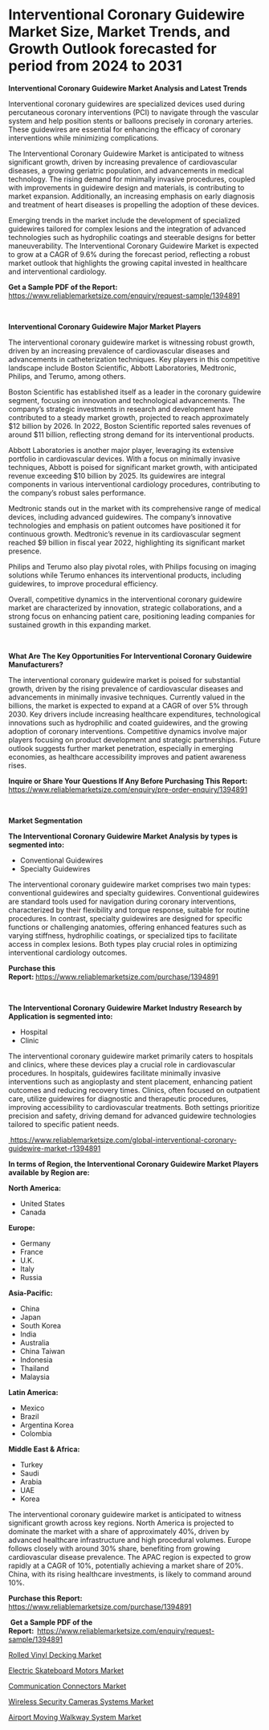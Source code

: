 <p><h1>Interventional Coronary Guidewire Market Size, Market Trends, and Growth Outlook forecasted for period from 2024 to 2031</h1></p><p><strong>Interventional Coronary Guidewire Market Analysis and Latest Trends</strong></p>
<p><p>Interventional coronary guidewires are specialized devices used during percutaneous coronary interventions (PCI) to navigate through the vascular system and help position stents or balloons precisely in coronary arteries. These guidewires are essential for enhancing the efficacy of coronary interventions while minimizing complications.</p><p>The Interventional Coronary Guidewire Market is anticipated to witness significant growth, driven by increasing prevalence of cardiovascular diseases, a growing geriatric population, and advancements in medical technology. The rising demand for minimally invasive procedures, coupled with improvements in guidewire design and materials, is contributing to market expansion. Additionally, an increasing emphasis on early diagnosis and treatment of heart diseases is propelling the adoption of these devices.</p><p>Emerging trends in the market include the development of specialized guidewires tailored for complex lesions and the integration of advanced technologies such as hydrophilic coatings and steerable designs for better maneuverability. The Interventional Coronary Guidewire Market is expected to grow at a CAGR of 9.6% during the forecast period, reflecting a robust market outlook that highlights the growing capital invested in healthcare and interventional cardiology.</p></p>
<p><strong>Get a Sample PDF of the Report:&nbsp;</strong> <a href="https://www.reliablemarketsize.com/enquiry/request-sample/1394891?utm_campaign=2005&utm_medium=2&utm_source=Github&utm_content=ia&utm_term=26122024&utm_id=interventional-coronary-guidewire">https://www.reliablemarketsize.com/enquiry/request-sample/1394891</a></p>
<p>&nbsp;</p>
<p><strong>Interventional Coronary Guidewire Major Market Players</strong></p>
<p><p>The interventional coronary guidewire market is witnessing robust growth, driven by an increasing prevalence of cardiovascular diseases and advancements in catheterization techniques. Key players in this competitive landscape include Boston Scientific, Abbott Laboratories, Medtronic, Philips, and Terumo, among others.</p><p>Boston Scientific has established itself as a leader in the coronary guidewire segment, focusing on innovation and technological advancements. The company’s strategic investments in research and development have contributed to a steady market growth, projected to reach approximately $12 billion by 2026. In 2022, Boston Scientific reported sales revenues of around $11 billion, reflecting strong demand for its interventional products.</p><p>Abbott Laboratories is another major player, leveraging its extensive portfolio in cardiovascular devices. With a focus on minimally invasive techniques, Abbott is poised for significant market growth, with anticipated revenue exceeding $10 billion by 2025. Its guidewires are integral components in various interventional cardiology procedures, contributing to the company’s robust sales performance.</p><p>Medtronic stands out in the market with its comprehensive range of medical devices, including advanced guidewires. The company’s innovative technologies and emphasis on patient outcomes have positioned it for continuous growth. Medtronic’s revenue in its cardiovascular segment reached $9 billion in fiscal year 2022, highlighting its significant market presence.</p><p>Philips and Terumo also play pivotal roles, with Philips focusing on imaging solutions while Terumo enhances its interventional products, including guidewires, to improve procedural efficiency. </p><p>Overall, competitive dynamics in the interventional coronary guidewire market are characterized by innovation, strategic collaborations, and a strong focus on enhancing patient care, positioning leading companies for sustained growth in this expanding market.</p></p>
<p>&nbsp;</p>
<p><strong>What Are The Key Opportunities For Interventional Coronary Guidewire Manufacturers?</strong></p>
<p><p>The interventional coronary guidewire market is poised for substantial growth, driven by the rising prevalence of cardiovascular diseases and advancements in minimally invasive techniques. Currently valued in the billions, the market is expected to expand at a CAGR of over 5% through 2030. Key drivers include increasing healthcare expenditures, technological innovations such as hydrophilic and coated guidewires, and the growing adoption of coronary interventions. Competitive dynamics involve major players focusing on product development and strategic partnerships. Future outlook suggests further market penetration, especially in emerging economies, as healthcare accessibility improves and patient awareness rises.</p></p>
<p><strong>Inquire or Share Your Questions If Any Before Purchasing This Report:</strong> <a href="https://www.reliablemarketsize.com/enquiry/pre-order-enquiry/1394891?utm_campaign=2005&utm_medium=2&utm_source=Github&utm_content=ia&utm_term=26122024&utm_id=interventional-coronary-guidewire">https://www.reliablemarketsize.com/enquiry/pre-order-enquiry/1394891</a></p>
<p>&nbsp;</p>
<p><strong>Market Segmentation</strong></p>
<p><strong>The Interventional Coronary Guidewire Market Analysis by types is segmented into:</strong></p>
<p><ul><li>Conventional Guidewires</li><li>Specialty Guidewires</li></ul></p>
<p><p>The interventional coronary guidewire market comprises two main types: conventional guidewires and specialty guidewires. Conventional guidewires are standard tools used for navigation during coronary interventions, characterized by their flexibility and torque response, suitable for routine procedures. In contrast, specialty guidewires are designed for specific functions or challenging anatomies, offering enhanced features such as varying stiffness, hydrophilic coatings, or specialized tips to facilitate access in complex lesions. Both types play crucial roles in optimizing interventional cardiology outcomes.</p></p>
<p><strong>Purchase this Report:&nbsp;</strong><a href="https://www.reliablemarketsize.com/purchase/1394891?utm_campaign=2005&utm_medium=2&utm_source=Github&utm_content=ia&utm_term=26122024&utm_id=interventional-coronary-guidewire">https://www.reliablemarketsize.com/purchase/1394891</a></p>
<p>&nbsp;</p>
<p><strong>The Interventional Coronary Guidewire Market Industry Research by Application is segmented into:</strong></p>
<p><ul><li>Hospital</li><li>Clinic</li></ul></p>
<p><p>The interventional coronary guidewire market primarily caters to hospitals and clinics, where these devices play a crucial role in cardiovascular procedures. In hospitals, guidewires facilitate minimally invasive interventions such as angioplasty and stent placement, enhancing patient outcomes and reducing recovery times. Clinics, often focused on outpatient care, utilize guidewires for diagnostic and therapeutic procedures, improving accessibility to cardiovascular treatments. Both settings prioritize precision and safety, driving demand for advanced guidewire technologies tailored to specific patient needs.</p></p>
<p><a href="https://www.reliablemarketsize.com/global-interventional-coronary-guidewire-market-r1394891?utm_campaign=2005&utm_medium=2&utm_source=Github&utm_content=ia&utm_term=26122024&utm_id=interventional-coronary-guidewire">&nbsp;https://www.reliablemarketsize.com/global-interventional-coronary-guidewire-market-r1394891</a></p>
<p><strong>In terms of Region, the Interventional Coronary Guidewire Market Players available by Region are:</strong></p>
<p>
    <p> <strong> North America: </strong>
        <ul>
            <li>United States</li>
            <li>Canada</li>
        </ul>
        </p> 
    <p> <strong> Europe: </strong>
        <ul>
            <li>Germany</li>
            <li>France</li>
            <li>U.K.</li>
            <li>Italy</li>
            <li>Russia</li>
        </ul>
        </p> 
    <p> <strong> Asia-Pacific: </strong>
        <ul>
            <li>China</li>
            <li>Japan</li>
            <li>South Korea</li>
            <li>India</li>
            <li>Australia</li>
            <li>China Taiwan</li>
            <li>Indonesia</li>
            <li>Thailand</li>
            <li>Malaysia</li>
        </ul>
        </p> 
    <p> <strong> Latin America: </strong>
        <ul>
            <li>Mexico</li>
            <li>Brazil</li>
            <li>Argentina Korea</li>
            <li>Colombia</li>
        </ul>
        </p> 
    <p> <strong> Middle East & Africa: </strong>
        <ul>
            <li>Turkey</li>
            <li>Saudi</li>
            <li>Arabia</li>
            <li>UAE</li>
            <li>Korea</li>
        </ul>
    </p>
    </p>
<p><p>The interventional coronary guidewire market is anticipated to witness significant growth across key regions. North America is projected to dominate the market with a share of approximately 40%, driven by advanced healthcare infrastructure and high procedural volumes. Europe follows closely with around 30% share, benefiting from growing cardiovascular disease prevalence. The APAC region is expected to grow rapidly at a CAGR of 10%, potentially achieving a market share of 20%. China, with its rising healthcare investments, is likely to command around 10%.</p></p>
<p><strong>Purchase this Report: </strong><a href="https://www.reliablemarketsize.com/purchase/1394891?utm_campaign=2005&utm_medium=2&utm_source=Github&utm_content=ia&utm_term=26122024&utm_id=interventional-coronary-guidewire">https://www.reliablemarketsize.com/purchase/1394891</a></p>
<p>&nbsp;<strong>Get a Sample PDF of the Report:&nbsp;&nbsp;</strong><a href="https://www.reliablemarketsize.com/enquiry/request-sample/1394891?utm_campaign=2005&utm_medium=2&utm_source=Github&utm_content=ia&utm_term=26122024&utm_id=interventional-coronary-guidewire">https://www.reliablemarketsize.com/enquiry/request-sample/1394891</a></p>
<p><strong></strong></p>
<p><p><a href="https://www.linkedin.com/pulse/why-rolled-vinyl-decking-market-rise-exploring-94-cagr-9en0f?utm_campaign=2005&utm_medium=2&utm_source=Github&utm_content=ia&utm_term=26122024&utm_id=interventional-coronary-guidewire">Rolled Vinyl Decking Market</a></p><p><a href="https://www.linkedin.com/pulse/scope-trends-electric-skateboard-motors-market-latest-dynamics-5pfic?utm_campaign=2005&utm_medium=2&utm_source=Github&utm_content=ia&utm_term=26122024&utm_id=interventional-coronary-guidewire">Electric Skateboard Motors Market</a></p><p><a href="https://www.linkedin.com/pulse/strategic-overview-communication-connectors-market-industry-n5koc?utm_campaign=2005&utm_medium=2&utm_source=Github&utm_content=ia&utm_term=26122024&utm_id=interventional-coronary-guidewire">Communication Connectors Market</a></p><p><a href="https://www.linkedin.com/pulse/exploring-wireless-security-cameras-systems-market-dynamics-e5u3c?utm_campaign=2005&utm_medium=2&utm_source=Github&utm_content=ia&utm_term=26122024&utm_id=interventional-coronary-guidewire">Wireless Security Cameras Systems Market</a></p><p><a href="https://www.linkedin.com/pulse/airport-moving-walkway-system-market-drivers-competitive-qsvrf?utm_campaign=2005&utm_medium=2&utm_source=Github&utm_content=ia&utm_term=26122024&utm_id=interventional-coronary-guidewire">Airport Moving Walkway System Market</a></p></p>